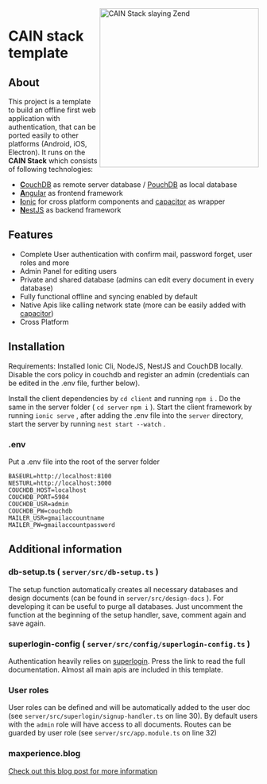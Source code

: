 <img src="https://git.heichling.xyz/max/cain-stack/raw/branch/master/cain_stack_slaying_zend.jpg" width="320" alt="CAIN Stack slaying Zend" align="right">

# CAIN stack template 

## About

This project is a template to build an offline first web application with authentication, that can be ported easily to other platforms (Android, iOS, Electron). It runs on the **CAIN Stack** which consists of following technologies:
* [**C**ouchDB](https://couchdb.apache.org/) as remote server database / [PouchDB](https://pouchdb.com/) as local database
* [**A**ngular](https://angular.io/) as frontend framework
* [**I**onic](https://ionicframework.com/) for cross platform components and [capacitor](https://capacitor.ionicframework.com/) as wrapper
* [**N**estJS](https://nestjs.com/) as backend framework


## Features

* Complete User authentication with confirm mail, password forget, user roles and more
* Admin Panel for editing users
* Private and shared database (admins can edit every document in every database)
* Fully functional offline and syncing enabled by default
* Native Apis like calling network state (more can be easily added with [capacitor](https://capacitor.ionicframework.com/))
* Cross Platform 

## Installation

Requirements: Installed Ionic Cli, NodeJS, NestJS and CouchDB locally. Disable the cors policy in couchdb and register an admin (credentials can be edited in the .env file, further below).

Install the client dependencies by `cd client` and running `npm i` . Do the same in the server folder ( `cd server`  `npm i` ). Start the client framework by running `ionic serve` , after adding the .env file into the `server` directory, start the server by running `nest start --watch` .

### .env

Put a .env file into the root of the server folder

``` 
BASEURL=http://localhost:8100
NESTURL=http://localhost:3000
COUCHDB_HOST=localhost
COUCHDB_PORT=5984
COUCHDB_USR=admin
COUCHDB_PW=couchdb
MAILER_USR=gmailaccountname
MAILER_PW=gmailaccountpassword
```

## Additional information

### db-setup.ts ( `server/src/db-setup.ts` )
The setup function automatically creates all necessary databases and design documents (can be found in `server/src/design-docs` ). For developing it can be useful to purge all databases. Just uncomment the function at the beginning of the setup handler, save, comment again and save again.

### superlogin-config ( `server/src/config/superlogin-config.ts` )

Authentication heavily relies on [superlogin](https://git.heichling.xyz/max/superlogin). Press the link to read the full documentation. Almost all main apis are included in this template.

### User roles

User roles can be defined and will be automatically added to the user doc (see `server/src/superlogin/signup-handler.ts` on line 30). By default users with the `admin` role will have access to all documents. Routes can be guarded by user role (see `server/src/app.module.ts` on line 32)

### maxperience.blog

[Check out this blog post for more information](https://maxperience.blog/post/webdev-endgame-2020/)

